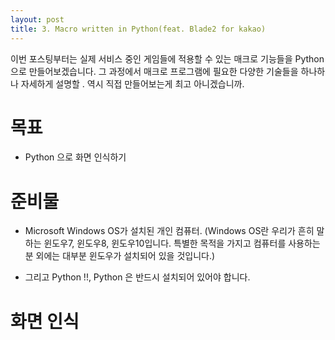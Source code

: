 ```yaml
---
layout: post
title: 3. Macro written in Python(feat. Blade2 for kakao)
---
```


이번 포스팅부터는 실제 서비스 중인 게임들에 적용할 수 있는 매크로 기능들을 Python으로 만들어보겠습니다. 그 과정에서 매크로 프로그램에 필요한 다양한 기술들을 하나하나 자세하게 설명할 . 역시 직접 만들어보는게 최고 아니겠습니까.

목표
=

* Python 으로 화면 인식하기

준비물
=

* Microsoft Windows OS가 설치된 개인 컴퓨터. (Windows OS란 우리가 흔히 말하는 윈도우7, 윈도우8, 윈도우10입니다. 특별한 목적을 가지고 컴퓨터를 사용하는 분 외에는 대부분 윈도우가 설치되어 있을 것입니다.)

* 그리고 Python !!, Python 은 반드시 설치되어 있어야 합니다.


화면 인식
=
